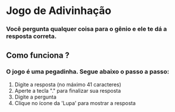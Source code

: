 # Jogo de Adivinhação

### Você pergunta qualquer coisa para o gênio e ele te dá a resposta correta.

## Como funciona ?

### O jogo é uma pegadinha. Segue abaixo o passo a passo: 
1. Digite a resposta (no máximo 41 caracteres)
2. Aperte a tecla "." para finalizar sua resposta
3. Digite a pergunta
4. Clique no ícone da 'Lupa' para mostrar a resposta

